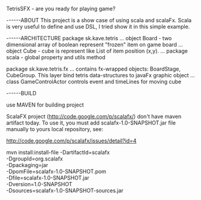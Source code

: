 TetrisSFX - are you ready for playing game?

------ABOUT
This project is a show case of using scala and scalaFx. Scala is very useful to define and use DSL, I tried show it
in this simple example.

------ARCHITECTURE
package sk.kave.tetris
... object Board - two dimensional array of boolean represent "frozen" item on game board
... object Cube  - cube is represent like List of item position (x,y).
... package scala - global property and utils method

package sk.kave.tetris.fx
... contains fx-wrapped objects: BoardStage, CubeGroup. This layer bind tetris data-structures to javaFx graphic object
... class GameControlActor controls event and timeLines for moving cube

------BUILD

use MAVEN for building project

ScalaFX project (http://code.google.com/p/scalafx/) don't have maven artifact today.
To use it, you must add scalafx-1.0-SNAPSHOT.jar file manually to yours local repository, see:

http://code.google.com/p/scalafx/issues/detail?id=4

mvn install:install-file -DartifactId=scalafx \
  -DgroupId=org.scalafx \
  -Dpackaging=jar \
  -DpomFile=scalafx-1.0-SNAPSHOT.pom \
  -Dfile=scalafx-1.0-SNAPSHOT.jar \
  -Dversion=1.0-SNAPSHOT \
  -Dsources=scalafx-1.0-SNAPSHOT-sources.jar